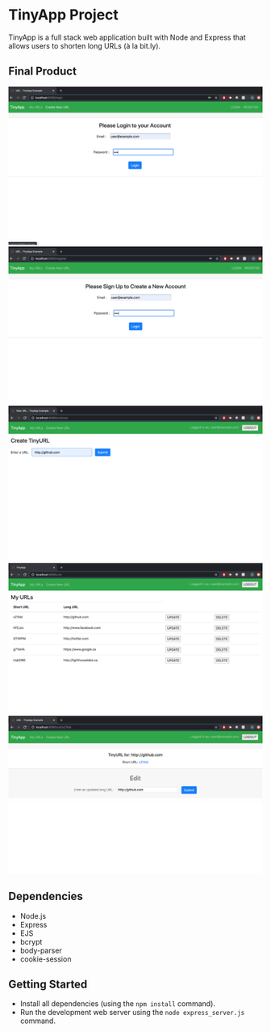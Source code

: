 # TinyApp Project

TinyApp is a full stack web application built with Node and Express that allows users to shorten long URLs (à la bit.ly).

## Final Product

!["Screenshpt of Login Page"](https://github.com/asmxali/tinyapp/blob/master/docs/loginpage.png)
!["screenshot of Registration Page"](https://github.com/asmxali/tinyapp/blob/master/docs/registration_page.png)
!["screenshot of Create TinyUrl Page"](https://github.com/asmxali/tinyapp/blob/master/docs/create_short_url.png)
!["screenshot of Specific TinyUrl Information Page"](https://github.com/asmxali/tinyapp/blob/master/docs/user_urls.png)
!["screenshot of All of User's TinyUrl Database Page"](https://github.com/asmxali/tinyapp/blob/master/docs/shortened_url_info.png)


## Dependencies

- Node.js
- Express
- EJS
- bcrypt
- body-parser
- cookie-session

## Getting Started

- Install all dependencies (using the `npm install` command).
- Run the development web server using the `node express_server.js` command.
